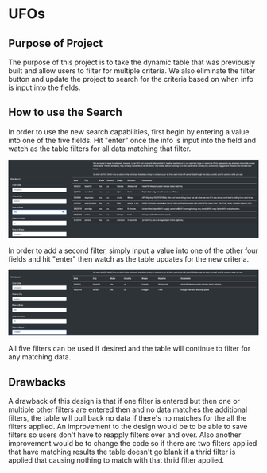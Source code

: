 # UFOs

## Purpose of Project

The purpose of this project is to take the dynamic table that was previously built and allow users to filter for multiple criteria. We also eliminate the filter button and update the project to search for the criteria based on when info is input into the fields.

## How to use the Search

In order to use the new search capabilities, first begin by entering a value into one of the five fields. Hit "enter" once the info is input into the field and watch as the table filters for all data matching that filter. 

![](/filter_images/one_filter.png)

In order to add a second filter, simply input a value into one of the other four fields and hit "enter" then watch as the table updates for the new criteria.

![](/filter_images/two_filters.png)

All five filters can be used if desired and the table will continue to filter for any matching data. 

## Drawbacks

A drawback of this design is that if one filter is entered but then one or multiple other filters are entered then and no data matches the additional filters, the table will pull back no data if there's no matches for the all the filters applied. An improvement to the design would be to be able to save filters so users don't have to reapply filters over and over. Also another improvement would be to change the code so if there are two filters applied that have matching results the table doesn't go blank if a thrid filter is applied that causing nothing to match with that thrid filter applied. 
